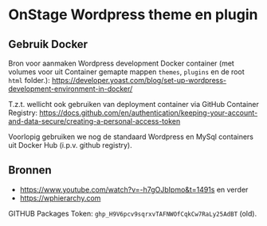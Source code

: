 # OnStage Wordpress theme en plugin

## Gebruik Docker

Bron voor aanmaken Wordpress development Docker container (met volumes voor uit Container gemapte mappen `themes`, `plugins` en de root `html` folder.):
<https://developer.yoast.com/blog/set-up-wordpress-development-environment-in-docker/>

T.z.t. wellicht ook gebruiken van deployment container via GitHub Container Registry:
<https://docs.github.com/en/authentication/keeping-your-account-and-data-secure/creating-a-personal-access-token>

Voorlopig gebruiken we nog de standaard Wordpress en MySql containers uit Docker Hub (i.p.v. github registry).

## Bronnen

- <https://www.youtube.com/watch?v=-h7gOJbIpmo&t=1491s> en verder
- <https://wphierarchy.com>

GITHUB Packages Token: `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` (old).
